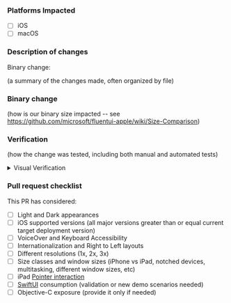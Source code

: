 ### Platforms Impacted
- [ ] iOS
- [ ] macOS

### Description of changes

Binary change:
<!---
These steps are for iOS. Feel free to skip on Mac.
Please include the output of scripts/GenerateBinaryDiffTable.swift, using the following steps:
  1. Ensure that your working branch is up to date with the base branch.
  2. Build the base branch Demo.Release scheme for Any iOS Device (arm64)
  3. Navigate to left panel: FluentUI -> Products -> libFluentUI.a
  4. Show libFluentUI.a in Finder, and copy libFluentUI.a to a safe location for use later.
    a. <Optional> Also grab FluentUI.Demo while you're there, and likewise move it somewhere safe.
  5. Switch to your working branch and repeat steps 2-4.
  6. Now that you have both your old and new builds, you can run the script. From the root of this repo, 
     you can run `swift ./scripts/GenerateBinaryDiffTable.swift <path to old build> <path to new build>`.
     This will generate a table that compares any changes in .o files between the two builds.
  7. Copy the output of the script to this PR.
  8. <Optional> The default output will only show the total changes outside of the summary,
                but you might want to include any especially relevant or noteworthy changes
                in the initial table.
  9. <Optional> Another delta worth showing in the initial table comes from the demo app.
             a. Navigate to FluentUI.Demo that you saved in before steps 4.a, right click,
                and select "Show package contents"
             b. Find the FluentUI.Demo inside FluentUI.Demo, right click, and select "Get Info"
             c. Create a new row in the initial table, titled "unstripped FluentUI.Demo/FluentUI.Demo",
                and paste this value into the "Before" column.
             d. Run ` /usr/bin/strip -Sx <path to FluentUI.Demo/FluentUI.Demo>`
             e. Create a new row in the initial table, titled "stripped FluentUI.Demo/FluentUI.Demo",
                and paste this value into the "Before" column.
             f. Repeat steps a-e for the after build.
             g. Calculate the difference between the before and after builds, and put them in the "Delta" column.
--->

(a summary of the changes made, often organized by file)

### Binary change

(how is our binary size impacted -- see https://github.com/microsoft/fluentui-apple/wiki/Size-Comparison)

### Verification

(how the change was tested, including both manual and automated tests)

<details>
<summary>Visual Verification</summary>

| Before                                       | After                                      |
|----------------------------------------------|--------------------------------------------|
| Screenshot or description before this change | Screenshot or description with this change |
</details>

### Pull request checklist

This PR has considered:
- [ ] Light and Dark appearances
- [ ] iOS supported versions (all major versions greater than or equal current target deployment version)
- [ ] VoiceOver and Keyboard Accessibility
- [ ] Internationalization and Right to Left layouts
- [ ] Different resolutions (1x, 2x, 3x)
- [ ] Size classes and window sizes (iPhone vs iPad, notched devices, multitasking, different window sizes, etc)
- [ ] iPad [Pointer interaction](https://developer.apple.com/documentation/uikit/pointer_interactions)
- [ ] [SwiftUI](https://developer.apple.com/tutorials/swiftui) consumption (validation or new demo scenarios needed)
- [ ] Objective-C exposure (provide it only if needed)
